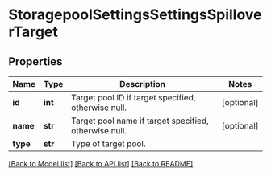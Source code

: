 # StoragepoolSettingsSettingsSpilloverTarget

## Properties
Name | Type | Description | Notes
------------ | ------------- | ------------- | -------------
**id** | **int** | Target pool ID if target specified, otherwise null. | [optional] 
**name** | **str** | Target pool name if target specified, otherwise null. | [optional] 
**type** | **str** | Type of target pool. | 

[[Back to Model list]](../README.md#documentation-for-models) [[Back to API list]](../README.md#documentation-for-api-endpoints) [[Back to README]](../README.md)


